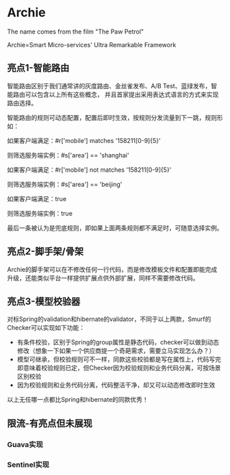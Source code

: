 # Archie
The name comes from the film "The Paw Petrol"

Archie=Smart Micro-services' Ultra Remarkable Framework

## 亮点1-智能路由
智能路由区别于我们通常讲的灰度路由、金丝雀发布、A/B Test、蓝绿发布，智能路由可以包含以上所有这些概念，
并且首家提出采用表达式语言的方式来实现路由选择。

智能路由的规则可动态配置，配置后即时生效，按规则分发流量到下一跳，规则形如：

如果客户端满足：#r['mobile'] matches '158211[0-9]{5}' 

则筛选服务端实例：#s['area'] == 'shanghai'


如果客户端满足：#r['mobile'] not matches '158211[0-9]{5}' 

则筛选服务端实例：#s['area'] == 'beijing'


如果客户端满足：true 

则筛选服务端实例：true

最后一条被认为是兜底规则，即如果上面两条规则都不满足时，可随意选择实例。


## 亮点2-脚手架/骨架
Archie的脚手架可以在不修改任何一行代码，而是修改模板文件和配置即能完成升级，还能类似平台一样提供扩展点供外部扩展，同样不需要修改代码。

## 亮点3-模型校验器
对标Spring的validation和hibernate的validator，不同于以上两款，Smurf的Checker可以实现如下功能：
- 有条件校验，区别于Spring的group属性是静态代码，checker可以做到动态修改（想象一下如果一个供应商提一个奇葩需求，需要立马实现怎么办？）
- 模型可继承，但校验规则可不一样，同款这些校验都是写在属性上，代码写完即意味着校验规则已定，但Checker因为校验规则和业务代码分离，可按场景区别校验
- 因为校验规则和业务代码分离，代码整洁干净，却又可以动态修改即时生效

以上无任哪一点都比Spring和hibernate的同款优秀！

## 限流-有亮点但未展现

### Guava实现

### Sentinel实现

